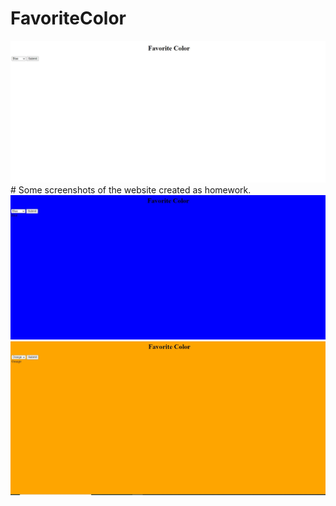 # FavoriteColor
<img src="FavoriteColor.JPG" alt="FavoriteColor Web"/>
# Some screenshots of the website created as homework.
<img src="Blue.JPG" alt="Blue"/>
<img src="Orange.JPG" alt="Orange"/>
